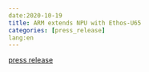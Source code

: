 ```yaml
---
date:2020-10-19
title: ARM extends NPU with Ethos-U65
categories: [press_release]
lang:en
---
```


[press release](https://www.arm.com/company/news/2020/10/latest-npu-adds-to-arm-ai-platform-performance)
